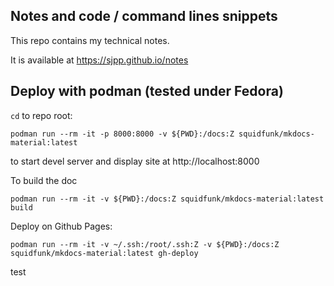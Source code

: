 ## Notes and code / command lines snippets

This repo contains my technical notes.

It is available at https://sjpp.github.io/notes

## Deploy with podman (tested under Fedora)

`cd` to repo root:

	podman run --rm -it -p 8000:8000 -v ${PWD}:/docs:Z squidfunk/mkdocs-material:latest

to start devel server and display site at http://localhost:8000

To build the doc

	podman run --rm -it -v ${PWD}:/docs:Z squidfunk/mkdocs-material:latest build

Deploy on Github Pages:

	podman run --rm -it -v ~/.ssh:/root/.ssh:Z -v ${PWD}:/docs:Z squidfunk/mkdocs-material:latest gh-deploy
test
